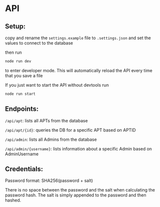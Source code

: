 # API

## Setup:
copy and rename the `settings.example` file to `.settings.json` and set the values to connect to the database

then run 
```bash
node run dev
```
to enter developer mode. This will automatically reload the API every time that you save a file

If you just want to start the API without devtools run
```bash
node run start
```

## Endpoints:
`/api/apt`: lists all APTs from the database

`/api/apt/{id}`: queries the DB for a specific APT based on APTID

`/api/admin`: lists all Admins from the database

`/api/admin/{username}`: lists information about a specific Admin based on AdminUsername

## Credentials:
Password format: SHA256(password + salt)

There is no space between the password and the salt when calculating the password hash. The salt is simply appended to the password and then hashed.
